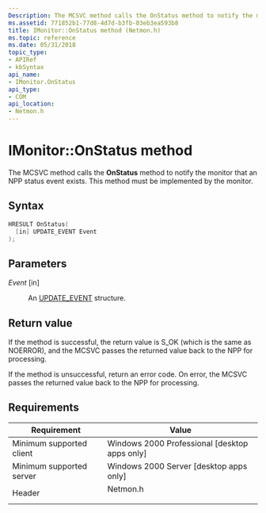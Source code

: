 ```yaml
---
Description: The MCSVC method calls the OnStatus method to notify the monitor that an NPP status event exists. This method must be implemented by the monitor.
ms.assetid: 771852b1-77d8-4d7d-b3fb-03eb3ea593b8
title: IMonitor::OnStatus method (Netmon.h)
ms.topic: reference
ms.date: 05/31/2018
topic_type: 
- APIRef
- kbSyntax
api_name: 
- IMonitor.OnStatus
api_type: 
- COM
api_location: 
- Netmon.h
---
```


# IMonitor::OnStatus method

The MCSVC method calls the **OnStatus** method to notify the monitor that an NPP status event exists. This method must be implemented by the monitor.

## Syntax


```C++
HRESULT OnStatus(
  [in] UPDATE_EVENT Event
);
```



## Parameters

<dl> <dt>

*Event* \[in\]
</dt> <dd>

An [UPDATE\_EVENT](update-event.md) structure.

</dd> </dl>

## Return value

If the method is successful, the return value is S\_OK (which is the same as NOERROR), and the MCSVC passes the returned value back to the NPP for processing.

If the method is unsuccessful, return an error code. On error, the MCSVC passes the returned value back to the NPP for processing.

## Requirements



| Requirement | Value |
|-------------------------------------|-------------------------------------------------------------------------------------|
| Minimum supported client<br/> | Windows 2000 Professional \[desktop apps only\]<br/>                          |
| Minimum supported server<br/> | Windows 2000 Server \[desktop apps only\]<br/>                                |
| Header<br/>                   | <dl> <dt>Netmon.h</dt> </dl> |



 

 




